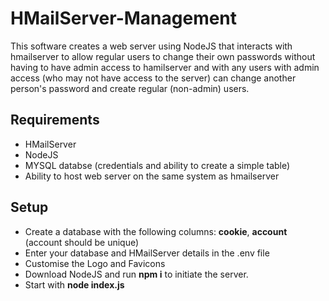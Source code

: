# HMailServer-Management

This software creates a web server using NodeJS that interacts with hmailserver to allow regular users to change their own passwords without having to have admin access to hamilserver and with any users with admin access (who may not have access to the server) can change another person's password and create regular (non-admin) users.

## Requirements
- HMailServer
- NodeJS
- MYSQL databse (credentials and ability to create a simple table)
- Ability to host web server on the same system as hmailserver

## Setup
- Create a database with the following columns: **cookie**, **account** (account should be unique)
- Enter your database and HMailServer details in the .env file
- Customise the Logo and Favicons
- Download NodeJS and run **npm i** to initiate the server.
- Start with **node index.js**
